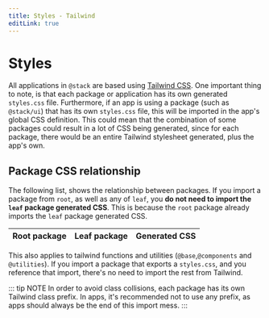 ```yaml
---
title: Styles - Tailwind
editLink: true
---
```


# Styles

All applications in `@stack` are based using [Tailwind
CSS](https://tailwindcss.com/). One important thing to note, is that each
package or application has its own generated `styles.css` file. Furthermore, if
an app is using a package (such as `@stack/ui`) that has its own `styles.css`
file, this will be imported in the app's global CSS definition. This could mean
that the combination of some packages could result in a lot of CSS being
generated, since for each package, there would be an entire Tailwind stylesheet
generated, plus the app's own.

## Package CSS relationship

The following list, shows the relationship between packages. If you import a
package from `root`, as well as any of `leaf`, you **do not need to import the
`leaf` package generated CSS**. This is because the `root` package already
imports the `leaf` package generated CSS.

| Root package | Leaf package | Generated CSS |
| ------------ | ------------ | ------------- |

This also applies to tailwind functions and utilities (`@base`,`@components` and
`@utilities`). If you import a package that exports a `styles.css`, and you
reference that import, there's no need to import the rest from Tailwind.

::: tip NOTE
In order to avoid class collisions, each package has its own Tailwind class
prefix. In apps, it's recommended not to use any prefix, as apps should always
be the end of this import mess.
:::
